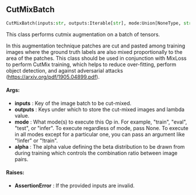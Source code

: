 ## CutMixBatch
```python
CutMixBatch(inputs:str, outputs:Iterable[str], mode:Union[NoneType, str, Iterable[str]]='train', alpha:Union[float, ~Tensor]=1.0) -> None
```
This class performs cutmix augmentation on a batch of tensors.

In this augmentation technique patches are cut and pasted among training images where the ground truth labels are
also mixed proportionally to the area of the patches. This class should be used in conjunction with MixLoss to
perform CutMix training, which helps to reduce over-fitting, perform object detection, and against adversarial
attacks (https://arxiv.org/pdf/1905.04899.pdf).


#### Args:

* **inputs** :  Key of the image batch to be cut-mixed.
* **outputs** :  Keys under which to store the cut-mixed images and lambda value.
* **mode** :  What mode(s) to execute this Op in. For example, "train", "eval", "test", or "infer". To execute        regardless of mode, pass None. To execute in all modes except for a particular one, you can pass an argument        like "!infer" or "!train".
* **alpha** :  The alpha value defining the beta distribution to be drawn from during training which controls the        combination ratio between image pairs.

#### Raises:

* **AssertionError** :  If the provided inputs are invalid.